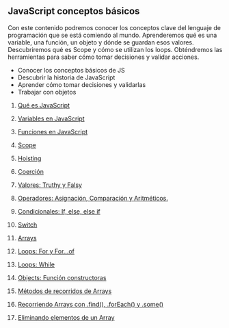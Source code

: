 ## JavaScript conceptos básicos

Con este contenido podremos conocer los conceptos clave del lenguaje de programación que se está comiendo al mundo. Aprenderemos qué es una variable, una función, un objeto y dónde se guardan esos valores. Descubriremos qué es Scope y cómo se utilizan los loops. Obténdremos las herramientas para saber cómo tomar decisiones y validar acciones.

- Conocer los conceptos básicos de JS
- Descubrir la historia de JavaScript
- Aprender cómo tomar decisiones y validarlas
- Trabajar con objetos



1. [Qué es JavaScript](https://github.com/aceveduar/javascript_basicos/blob/main/Que_es_JavaScript.md)

2. [Variables en JavaScript](https://github.com/aceveduar/javascript_basicos/blob/main/variables.md)

3. [Funciones en JavaScript](https://github.com/aceveduar/javascript_basicos/blob/main/funciones.md)

4. [Scope](https://github.com/aceveduar/javascript_basicos/blob/main/scope.md)

5. [Hoisting](https://github.com/aceveduar/javascript_basicos/blob/main/hoisting.md)

6. [Coerción](https://github.com/aceveduar/javascript_basicos/blob/main/coercion.md)

7. [Valores: Truthy y Falsy](https://github.com/aceveduar/javascript_basicos/blob/main/verdadero_falso.md)

8. [Operadores: Asignación, Comparación y Aritméticos.](https://github.com/aceveduar/javascript_basicos/blob/main/operadores.md)

9. [Condicionales: If, else, else if](https://github.com/aceveduar/javascript_basicos/blob/main/condicionales.md)

10. [Switch](https://github.com/aceveduar/javascript_basicos/blob/main/switch.md)

11. [Arrays](https://github.com/aceveduar/javascript_basicos/blob/main/arrays.md)

12. [Loops: For y For...of](https://github.com/aceveduar/javascript_basicos/blob/main/for.md)

13. [Loops: While](https://github.com/aceveduar/javascript_basicos/blob/main/while.md)

14. [Objects: Función constructoras](https://github.com/aceveduar/javascript_basicos/blob/main/objetos)

15. [Métodos de recorridos de Arrays](https://github.com/aceveduar/javascript_basicos/blob/main/constructora.md)

16. [Recorriendo Arrays con .find(), .forEach() y .some()](https://github.com/aceveduar/javascript_basicos/blob/main/)

17. [Eliminando elementos de un Array](https://github.com/aceveduar/javascript_basicos/blob/main/)